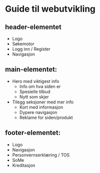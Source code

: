 # Guide til webutvikling

## header-elementet

- Logo
- Søkemotor
- Logg inn / Register
- Navigasjon

## main-elementet:

- Hero med viktigest info
  - Info om hva siden er
  - Spesielle tilbud
  - Nytt som skjer
- Tilegg seksjoner med mer info
  - Kort med informasjon
  - Dypere navigasjon
  - Reklame for siden/produkt

## footer-elementet:

- Logo
- Navigasjon
- Personvernserklæring / TOS
- SoMe
- Kreditasjon
